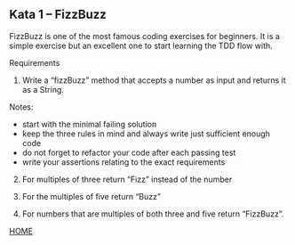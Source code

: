 ## Kata 1 – FizzBuzz

FizzBuzz is one of the most famous coding exercises for beginners. It is a simple exercise but an excellent one to start
learning the TDD flow with.

Requirements

1. Write a “fizzBuzz” method that accepts a number as input and returns it as a String.

Notes:

* start with the minimal failing solution
* keep the three rules in mind and always write just sufficient enough code
* do not forget to refactor your code after each passing test
* write your assertions relating to the exact requirements

2. For multiples of three return “Fizz” instead of the number

3. For the multiples of five return “Buzz”

4. For numbers that are multiples of both three and five return “FizzBuzz”.


[HOME](README.md)